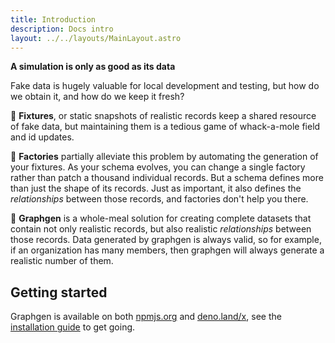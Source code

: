 ```yaml
---
title: Introduction
description: Docs intro
layout: ../../layouts/MainLayout.astro
---
```


**A simulation is only as good as its data**

Fake data is hugely valuable for local development and testing, but
how do we obtain it, and how do we keep it fresh?

🤔 **Fixtures**, or static snapshots of realistic records keep a
shared resource of fake data, but maintaining them is a tedious game
of whack-a-mole field and id updates.

🧐 **Factories** partially alleviate this problem by automating the
generation of your fixtures. As your schema evolves, you can change a
single factory rather than patch a thousand individual records. But a
schema defines more than just the shape of its records.  Just as
important, it also defines the _relationships_ between those records,
and factories don't help you there.

🤩 **Graphgen** is a whole-meal solution for creating complete
datasets that contain not only realistic records, but also realistic
_relationships_ between those records. Data generated by graphgen is
always valid, so for example, if an organization has many members,
then graphgen will always generate a realistic number of them.

## Getting started

Graphgen is available on both
[npmjs.org](https://npmjs.org/package/@frontside/graphgen) and
[deno.land/x](https://deno.land/x/graphgen), see the [installation
guide](installation) to get going.
